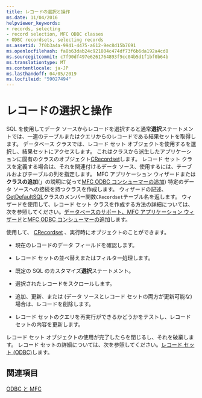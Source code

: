 ```yaml
---
title: レコードの選択と操作
ms.date: 11/04/2016
helpviewer_keywords:
- records, selecting
- record selection, MFC ODBC classes
- ODBC recordsets, selecting records
ms.assetid: 7f0b3a4a-9941-4475-a612-9ec8d15b7691
ms.openlocfilehash: fa8b63dab24c921804c474df73f6b6da192a4cd8
ms.sourcegitcommit: c7f90df497e6261764893f9cc04b5d1f1bf0b64b
ms.translationtype: MT
ms.contentlocale: ja-JP
ms.lasthandoff: 04/05/2019
ms.locfileid: "59027494"
---
```

# <a name="selecting-and-manipulating-records"></a>レコードの選択と操作

SQL を使用してデータ ソースからレコードを選択すると通常**選択**ステートメントでは、一連のテーブルまたはクエリからのレコードである結果セットを取得します。 データベース クラスでは、レコード セット オブジェクトを使用するを選択し、結果セットにアクセスします。 これはクラスから派生したアプリケーションに固有のクラスのオブジェクト[CRecordset](../../mfc/reference/crecordset-class.md)します。 レコード セット クラスを定義する場合は、それを関連付けるデータ ソース、使用するには、テーブルおよびテーブルの列を指定します。 MFC アプリケーション ウィザードまたは**クラスの追加**(」の説明に従って[MFC ODBC コンシューマーの追加](../../mfc/reference/adding-an-mfc-odbc-consumer.md)) 特定のデータ ソースへの接続を持つクラスを作成します。 ウィザードの記述、 [GetDefaultSQL](../../mfc/reference/crecordset-class.md#getdefaultsql)クラスのメンバー関数`CRecordset`テーブル名を返します。 ウィザードを使用して、レコード セット クラスを作成する方法の詳細については、次を参照してください。[データベースのサポート、MFC アプリケーション ウィザード](../../mfc/reference/database-support-mfc-application-wizard.md)と[MFC ODBC コンシューマーの追加](../../mfc/reference/adding-an-mfc-odbc-consumer.md)します。

使用して、 [CRecordset](../../mfc/reference/crecordset-class.md) 、実行時にオブジェクトのことができます。

- 現在のレコードのデータ フィールドを確認します。

- レコード セットの並べ替えまたはフィルター処理します。

- 既定の SQL のカスタマイズ**選択**ステートメント。

- 選択されたレコードをスクロールします。

- 追加、更新、または (データ ソースとレコード セットの両方が更新可能な) 場合は、レコードを削除します。

- レコード セットのクエリを再実行ができるかどうかをテストし、レコード セットの内容を更新します。

レコード セット オブジェクトの使用が完了したらを閉じるし、それを破棄します。 レコード セットの詳細については、次を参照してください。[レコード セット (ODBC)](../../data/odbc/recordset-odbc.md)します。

## <a name="see-also"></a>関連項目

[ODBC と MFC](../../data/odbc/odbc-and-mfc.md)